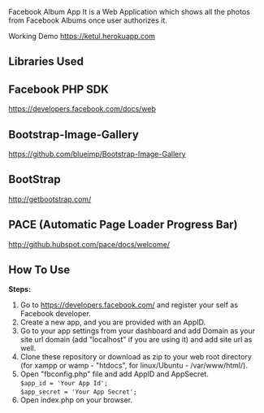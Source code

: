Facebook Album App
It is a Web Application which shows all the photos from Facebook Albums once user authorizes it.

Working Demo
https://ketul.herokuapp.com

Libraries Used
-----------------
Facebook PHP SDK
-----------------
https://developers.facebook.com/docs/web

Bootstrap-Image-Gallery
-----------------
https://github.com/blueimp/Bootstrap-Image-Gallery

BootStrap 
-----------------
http://getbootstrap.com/

PACE (Automatic Page Loader Progress Bar)
-----------------
http://github.hubspot.com/pace/docs/welcome/

How To Use
-----------------
<strong>Steps:</strong></br>
1) Go to https://developers.facebook.com/ and register your self as Facebook developer.</br>
2) Create a new app, and you are provided with an AppID. </br>
3) Go to your app settings from your dashboard and add Domain as your site url domain (add "localhost" if you are using it) and add site url as well.</br>
4) Clone these repository or download as zip to your web root directory (for xampp or wamp - "htdocs", for linux/Ubuntu - /var/www/html/). </br>
5) Open "fbconfig.php" file and add AppID and AppSecret. </br>
    ```$app_id = 'Your App Id'; ``` </br>
    ```$app_secret = 'Your App Secret';``` </br>
6) Open index.php on your browser. </br>
    
      

